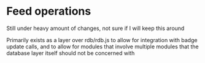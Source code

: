 
# Feed operations

Still under heavy amount of changes, not sure if I will keep this around

Primarily exists as a layer over rdb/rdb.js to allow for integration with
badge update calls, and to allow for modules that involve multiple modules
that the database layer itself should not be concerned with
